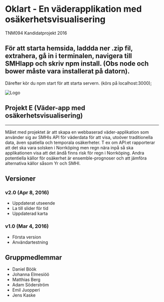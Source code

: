 # Oklart - En väderapplikation med osäkerhetsvisualisering
TNM094 Kandidatprojekt 2016

## För att starta hemsida, laddda ner .zip fil, extrahera, gå in i terminalen, navigera till SMHIapp och skriv npm install. (Obs node och bower måste vara installerat på datorn).
Därefter kör du npm start för att starta servern. (körs på localhost:3000);

![Logo](http://i.imgur.com/vUjHypg.png)

## Projekt E (Väder-app med osäkerhetsvisualisering)
------
Målet med projektet är att skapa en webbaserad väder-applikation som använder sig av SMHIs API för väderdata för att visa, utoöver traditionella data, även spatiella och temporala osäkerheter. 
T ex om API:et rapporterar att det ska vara solsken i Norrköping men regn nära inpå så ska applikationen visa att det ändå finns risk för regn i Norrköping. 
Andra potentiella källor för osäkerhet är ensemble-prognoser och att jämföra alternativa källor såsom Yr och SMHI.

Versioner
---------
### v2.0 (Apr 8, 2016)
* Uppdaterat utseende
* La till slider för tid
* Uppdaterad karta

### v1.0 (Mar 4, 2016)
* Första version
* Användartestning

Gruppmedlemmar
------
- Daniel Böök
- Johanna Elmesiöö
- Matthias Berg
- Adam Söderström
- Emil Juopperi
- Jens Kaske
